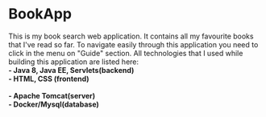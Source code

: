 # BookApp
This is my book search web application. It contains all my favourite books that I've read so far. To navigate easily through this application you need to click in the menu on "Guide" section. All technologies that I used while building this application are listed here: <br>
      <b>- Java 8, Java EE, Servlets(backend)</b><br>
      <b>- HTML, CSS (frontend)</b><br/><br>
      <b>- Apache Tomcat(server)</b><br>
      <b>- Docker/Mysql(database)</b>
